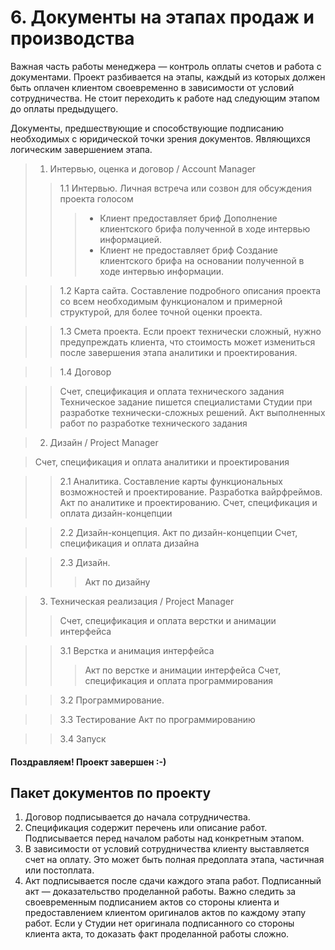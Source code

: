 # 6. Документы на этапах продаж и производства

Важная часть работы менеджера — контроль оплаты счетов и работа с документами. Проект разбивается на этапы, каждый из которых должен быть оплачен клиентом своевременно в зависимости от условий сотрудничества. Не стоит переходить к работе над следующим этапом до оплаты предыдущего.

Документы, предшествующие и способствующие подписанию необходимых с юридической точки зрения документов. Являющихся логическим завершением этапа.

> 1. Интервью, оценка и договор / Account Manager
>> 1.1 Интервью. Личная встреча или созвон для обсуждения проекта голосом
>>> - Клиент предоставляет бриф
Дополнение клиентского брифа полученной в ходе интервью информацией.
>>> - Клиент не предоставляет бриф 
>>>   Создание клиентского брифа на основании полученной в ходе интервью информации. 

>> 1.2 Карта сайта. Составление подробного описания проекта со всем необходимым функционалом и примерной структурой, для более точной оценки проекта.

>> 1.3 Смета проекта. Если проект технически сложный, нужно предупреждать клиента, что стоимость может измениться после завершения этапа аналитики и проектирования.

>> 1.4 Договор 

>> Счет, спецификация и оплата технического задания
>> Техническое задание пишется специалистами Студии при разработке технически-сложных решений.
>> Акт выполненных работ по разработке технического задания

> 2. Дизайн / Project Manager

> Счет, спецификация и оплата аналитики и проектирования 

>> 2.1 Аналитика. Составление карты функциональных возможностей и проектирование. Разработка вайрфреймов.
>> Акт по аналитике и проектированию. 
> Счет, спецификация и оплата дизайн-концепции 

>> 2.2 Дизайн-концепция. Акт по дизайн-концепции 
>> Счет, спецификация и оплата дизайна 

>> 2.3 Дизайн. 
>>> Акт по дизайну

> 3. Техническая реализация / Project Manager  
>> Счет, спецификация и оплата верстки и анимации интерфейса 

>> 3.1 Верстка и анимация интерфейса 
>>> Акт по верстке и анимации интерфейса 
> Счет, спецификация и оплата программирования 

>> 3.2 Программирование.

>> 3.3 Тестирование 
> Акт по программированию 

>> 3.4 Запуск 

#### Поздравляем! Проект завершен :-)

## Пакет документов по проекту

1. Договор подписывается до начала сотрудничества.
2. Спецификация содержит перечень или описание работ. Подписывается перед началом работы над конкретным этапом.
3. В зависимости от условий сотрудничества клиенту выставляется счет на оплату. Это может быть полная предоплата этапа, частичная или постоплата.
4. Акт подписывается после сдачи каждого этапа работ. Подписанный акт — доказательство проделанной работы. Важно следить за своевременным подписанием актов со стороны клиента и предоставлением клиентом оригиналов актов по каждому этапу работ. Если у Студии нет оригинала подписанного со стороны клиента акта, то доказать факт проделанной работы сложно.
